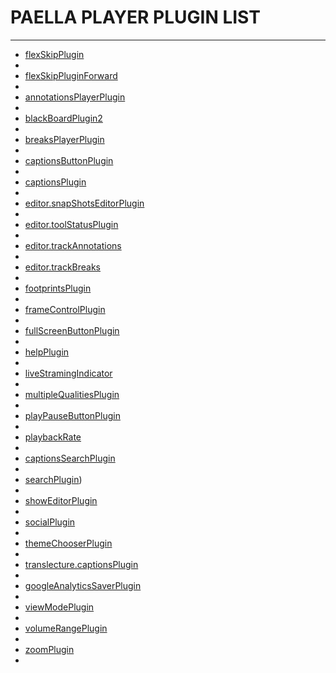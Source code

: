 # PAELLA PLAYER PLUGIN LIST

----------

- [flexSkipPlugin](edu.harvard.dce.paella.flexSkipPlugin.md)
- 
- [flexSkipPluginForward](edu.harvard.dce.paella.flexSkipPluginForward.md)
- 
- [annotationsPlayerPlugin](es.upv.paella.annotationsPlayerPlugin.md)
- 
- [blackBoardPlugin2](es.upv.paella.blackBoardPlugin2.md)
- 
- [breaksPlayerPlugin](es.upv.paella.breaksPlayerPlugin.md)
- 
- [captionsButtonPlugin](es.upv.paella.captionsButtonPlugin.md)
- 
- [captionsPlugin](es.upv.paella.captionsPlugin.md)
- 
- [editor.snapShotsEditorPlugin](es.upv.paella.editor.snapShotsEditorPlugin.md)
- 
- [editor.toolStatusPlugin](es.upv.paella.editor.toolStatusPlugin.md)
- 
- [editor.trackAnnotations](es.upv.paella.editor.trackAnnotations.md)
- 
- [editor.trackBreaks](es.upv.paella.editor.trackBreaks.md)
- 
- [footprintsPlugin](es.upv.paella.footprintsPlugin.md)
- 
- [frameControlPlugin](es.upv.paella.frameControlPlugin.md)
- 
- [fullScreenButtonPlugin](es.upv.paella.fullScreenButtonPlugin.md)
- 
- [helpPlugin](es.upv.paella.helpPlugin.md)
- 
- [liveStramingIndicator](es.upv.paella.liveStramingIndicator.md)
- 
- [multipleQualitiesPlugin](es.upv.paella.multipleQualitiesPlugin.md)
- 
- [playPauseButtonPlugin](es.upv.paella.playPauseButtonPlugin.md)
- 
- [playbackRate](es.upv.paella.playbackRate.md)
- 
- [captionsSearchPlugin](es.upv.paella.search.captionsSearchPlugin.md)
- 
- [searchPlugin](es.upv.paella.searchPlugin.md))
- 
- [showEditorPlugin](es.upv.paella.showEditorPlugin.md)
- 
- [socialPlugin](es.upv.paella.socialPlugin.md)
- 
- [themeChooserPlugin](es.upv.paella.themeChooserPlugin.md)
- 
- [translecture.captionsPlugin](es.upv.paella.translecture.captionsPlugin.md)
- 
- [googleAnalyticsSaverPlugin](es.upv.paella.usertracking.googleAnalyticsSaverPlugin.md)
- 
- [viewModePlugin](es.upv.paella.viewModePlugin.md)
- 
- [volumeRangePlugin](es.upv.paella.volumeRangePlugin.md)
- 
- [zoomPlugin](es.upv.paella.zoomPlugin.md)
- 